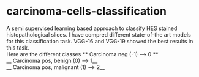 # carcinoma-cells-classification
A semi supervised learning based approach to classify HES stained histopathological slices. I have compred different state-of-the art models for this classification task. VGG-16 and VGG-19 showed the best results in this task.
<br />
Here are the different classes
** Carcinoma neg (-1) --> 0 ** <br />
__ Carcinoma pos, benign (0) --> 1__ <br />
__ Carcinoma pos, malignant (1) --> 2__ <br />





